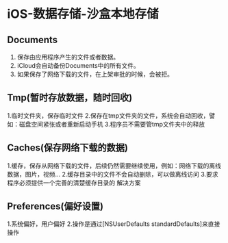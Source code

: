 # iOS-数据存储-沙盒本地存储

## Documents

1. 保存由应用程序产生的文件或者数据。
2. iCloud会自动备份Documents中的所有文件。
3. 如果保存了网络下载的文件，在上架审批的时候，会被拒。

## Tmp(暂时存放数据，随时回收)

1.临时文件夹，保存临时文件
2.保存在tmp文件夹的文件，系统会自动回收，譬如：磁盘空间紧张或者重新启动手机
3.程序员不需要管tmp文件夹中的释放

## Caches(保存网络下载的数据)

1.缓存，保存从网络下载的文件，后续仍然需要继续使用，例如：网络下载的离线数据，图片，视频…
2.缓存目录中的文件不会自动删除，可以做离线访问
3.要求程序必须提供一个完善的清楚缓存目录的 解决方案

## Preferences(偏好设置)

1.系统偏好，用户偏好
2.操作是通过[NSUserDefaults standardDefaults]来直接操作